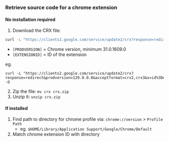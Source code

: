 
### Retrieve source code for a chrome extension

#### No installation required

1. Download the CRX file:

```sh
curl -L "https://clients2.google.com/service/update2/crx?response=redirect&prodversion=[PRODVERSION]&acceptformat=crx2,crx3&x=id%3D[EXTENSIONID]%26uc" -O
```
- `[PRODVERSION]` = Chrome version, minimum 31.0.1609.0
- `[EXTENSIONID]` = ID of the extension

eg.

```
curl -L "https://clients2.google.com/service/update2/crx?response=redirect&prodversion=129.0.0.0&acceptformat=crx2,crx3&x=id%3Depcnnfbjfcgphgdmggkamkmgojdagdnn%26uc" -O
```

2. Zip the file: `mv crx crx.zip`
3. Unzip it: `unzip crx.zip`

#### If installed
1. Find path to directory for chrome profile via: `chrome://version` > `Profile Path`
	- eg. `$HOME/Library/Application Support/Google/Chrome/Default`
2. Match chrome extension ID with directory
